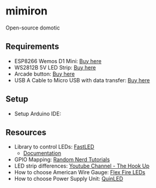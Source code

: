 # mimiron

Open-source domotic

## Requirements

- ESP8266 Wemos D1 Mini: [Buy here](https://fr.aliexpress.com/item/32651747570.html?spm=a2g0o.order_list.0.0.82055e5br9Q8K8&gatewayAdapt=glo2fra)
- WS2812B 5V LED Strip: [Buy here](https://fr.aliexpress.com/item/2036819167.html?pdp_npi=2%40dis%21EUR%21%E2%82%AC%205%2C54%21%E2%82%AC%204%2C15%21%21%21%21%21%402100bdcf16526282006906655ee553%21%21sh&spm=a2g0o.store_pc_home.productList_6001913500553.pic_0)
- Arcade button: [Buy here](https://www.amazon.fr/gp/product/B07GDK59RS/ref=ppx_yo_dt_b_asin_title_o03_s00?ie=UTF8&psc=1)
- USB A Cable to Micro USB with data transfer: [Buy here](https://www.amazon.fr/gp/product/B07232M876/ref=ppx_yo_dt_b_asin_title_o04_s00?ie=UTF8&th=1)

## Setup

- Setup Arduino IDE: []()

## Resources

- Library to control LEDs: [FastLED](https://fastled.io/)
  - [Documentation](https://github.com/FastLED/FastLED/wiki/Basic-usage)
- GPIO Mapping: [Random Nerd Tutorials](https://randomnerdtutorials.com/esp8266-pinout-reference-gpios/)
- LED strip differences: [Youtube Channel - The Hook Up](https://www.youtube.com/watch?v=QnvircC22hU&t=452s&ab_channel=TheHookUp)
- How to choose American Wire Gauge: [Flex Fire LEDs](https://www.flexfireleds.com/led-strip-light-voltage-drop-what-is-voltage-drop/)
- How to choose Power Supply Unit: [QuinLED](https://quinled.info/2018/10/03/power-supply-selection/)
